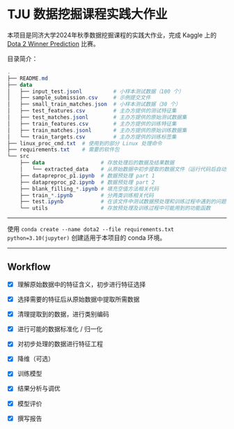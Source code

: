 # TJU 数据挖掘课程实践大作业

本项目是同济大学2024年秋季数据挖掘课程的实践大作业，完成 Kaggle 上的 [Dota 2 Winner Prediction](https://www.kaggle.com/competitions/mlcourse-dota2-win-prediction/overview) 比赛。

目录简介：

```powershell
.
├── README.md
├── data
│   ├── input_test.jsonl          # 小样本测试数据（100 个）
│   ├── sample_submission.csv     # 示例提交文件
│   ├── small_train_matches.json  # 小样本测试数据（30 个）
│   ├── test_features.csv         # 主办方提供的测试特征集
│   ├── test_matches.jsonl        # 主办方提供的原始测试数据集
│   ├── train_features.csv        # 主办方提供的训练特征集
│   ├── train_matches.jsonl       # 主办方提供的原始训练数据集
│   └── train_targets.csv         # 主办方提供的训练标签集
├── linux_proc_cmd.txt  # 使用到的部分 Linux 处理命令
├── requirements.txt    # 需要的软件包
└── src
    ├── data                  # 存放处理后的数据及结果数据
    │   └── extracted_data    # 从原始数据中初步提取的数据文件（运行代码后自动生成）
    ├── datapreproc_p1.ipynb  # 数据预处理 part 1
    ├── datapreproc_p2.ipynb  # 数据预处理 part 2
    ├── blank_filling_*.ipynb # 填充空值方法相关代码
    ├── train_*.ipynb         # 分两类训练相关代码
    ├── test.ipynb            # 在该文件中测试数据预处理和训练过程中遇到的问题
    └── utils                 # 存放预处理及训练过程中可能用到的功能函数
```

---

使用 `conda create --name dota2 --file requirements.txt python=3.10(jupyter)` 创建适用于本项目的 conda 环境。

---

## Workflow

- [x] 理解原始数据中的特征含义，初步进行特征选择

- [x] 选择需要的特征后从原始数据中提取所需数据

- [x] 清理提取到的数据，进行类别编码

- [x] 进行可能的数据标准化 / 归一化

- [x] 对初步处理的数据进行特征工程

- [x] 降维（可选）

- [x] 训练模型

- [x] 结果分析与调优

- [x] 模型评价

- [x] 撰写报告

